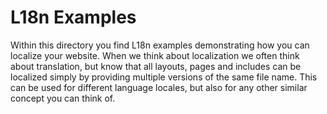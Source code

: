 # L18n Examples

Within this directory you find L18n examples demonstrating how you can localize
your website. When we think about localization we often think about translation,
but know that all layouts, pages and includes can be localized simply by providing
multiple versions of the same file name. This can be used for different language locales,
but also for any other similar concept you can think of.

